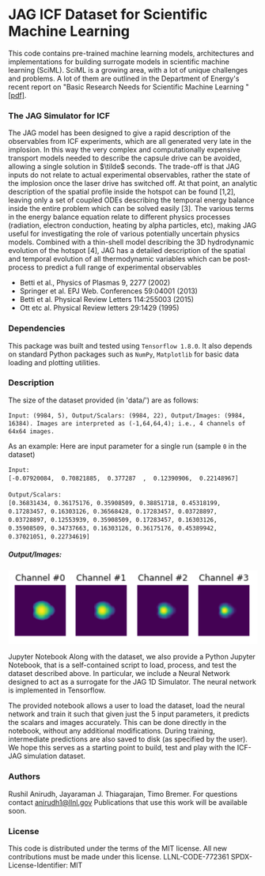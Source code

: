 
# JAG ICF Dataset for Scientific Machine Learning
This code contains pre-trained machine learning models, architectures and implementations for building surrogate models in scientific machine learning (SciML). SciML is a growing area, with a lot of unique challenges and problems. A lot of them are outlined in the Department of Energy's recent report on "Basic Research Needs for Scientific Machine Learning " [[pdf]](https://www.osti.gov/servlets/purl/1478744).

### The JAG Simulator for ICF

The JAG model has been designed to give a rapid description of the observables from ICF experiments, which are all generated very late in the implosion. In this way the very complex and computationally expensive transport models needed to describe the capsule drive can be avoided, allowing a single solution in $\tilde$ seconds. The trade-off is that JAG inputs do not relate to actual experimental observables, rather the state of the implosion once the laser drive has switched off. At that point, an analytic description of the spatial profile inside the hotspot can be found [1,2], leaving only a set of coupled ODEs describing the temporal energy balance inside the entire problem which can be solved easily [3]. The various terms in the energy balance equation relate to different physics processes (radiation, electron conduction, heating by alpha particles, etc), making JAG useful for investigating the role of various potentially uncertain physics models. Combined with a thin-shell model describing the 3D hydrodynamic evolution of the hotspot [4], JAG has a detailed description of the spatial and temporal evolution of all thermodynamic variables which can be post-process to predict a full range of experimental observables

* Betti et al., Physics of Plasmas 9, 2277 (2002)
* Springer et al. EPJ Web. Conferences 59:04001 (2013)
* Betti et al. Physical Review Letters 114:255003 (2015)
* Ott etc al. Physical Review letters 29:1429 (1995)

### Dependencies
This package was built and tested using `Tensorflow 1.8.0`. It also depends on standard Python packages such as `NumPy`, `Matplotlib` for basic data loading and plotting utilities.

### Description
The size of the dataset provided (in 'data/') are as follows:
```
Input: (9984, 5), Output/Scalars: (9984, 22), Output/Images: (9984, 16384). Images are interpreted as (-1,64,64,4); i.e., 4 channels of 64x64 images.
```
As an example:
Here are input parameter for a single run (sample `0` in the dataset)
```sh
Input:
[-0.07920084,  0.70821885,  0.377287  ,  0.12390906,  0.22148967]

Output/Scalars:
[0.36831434, 0.36175176, 0.35908509, 0.38851718, 0.45318199,
0.17283457, 0.16303126, 0.36568428, 0.17283457, 0.03728897,
0.03728897, 0.12553939, 0.35908509, 0.17283457, 0.16303126,
0.35908509, 0.34737663, 0.16303126, 0.36175176, 0.45389942,
0.37021051, 0.22734619]

```
##### Output/Images:


![alt text](sample_image.png)

Jupyter Notebook
Along with the dataset, we also provide a Python Jupyter Notebook, that is a self-contained script to load, process, and test the dataset described above. In particular, we include a Neural Network designed to act as a surrogate for the JAG 1D Simulator. The neural network is implemented in Tensorflow.

The provided notebook allows a user to load the dataset, load the neural network and train it such that given just the 5 input parameters, it predicts the scalars and images accurately. This can be done directly in the notebook, without any additional modifications. During training, intermediate predictions are also saved to disk (as specified by the user). We hope this serves as a starting point to build, test and play with the ICF-JAG simulation dataset.
### Authors

Rushil Anirudh, Jayaraman J. Thiagarajan, Timo Bremer. For questions contact anirudh1@llnl.gov
Publications that use this work will be available soon.

### License
This code is distributed under the terms of the MIT license. All new contributions must be made under this license.
LLNL-CODE-772361
SPDX-License-Identifier: MIT
